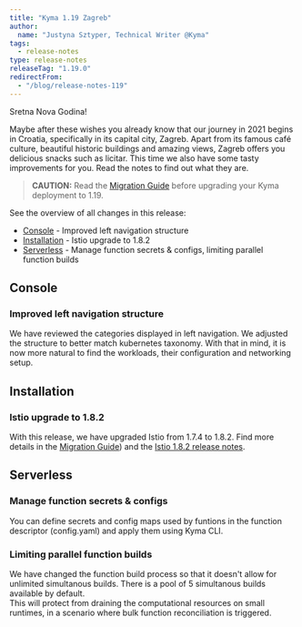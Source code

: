 ```yaml
---
title: "Kyma 1.19 Zagreb"
author:
  name: "Justyna Sztyper, Technical Writer @Kyma"
tags:
  - release-notes
type: release-notes
releaseTag: "1.19.0"
redirectFrom:
  - "/blog/release-notes-119"
---
```


Sretna Nova Godina!

Maybe after these wishes you already know that our journey in 2021 begins in Croatia, specifically in its capital city, Zagreb. Apart from its famous café culture, beautiful historic buildings and amazing views, Zagreb offers you delicious snacks such as licitar. This time we also have some tasty improvements for you. Read the notes to find out what they are.

<!-- overview -->

> **CAUTION:** Read the [Migration Guide](https://github.com/kyma-project/kyma/blob/release-1.19/docs/migration-guides/1.18-1.19.md) before upgrading your Kyma deployment to 1.19.

See the overview of all changes in this release:

- [Console](#console) - Improved left navigation structure
- [Installation](#installation) - Istio upgrade to 1.8.2
- [Serverless](#serverless) - Manage function secrets & configs, limiting parallel function builds

## Console

### Improved left navigation structure

We have reviewed the categories displayed in left navigation. 
We adjusted the structure to better match kubernetes taxonomy. With that in mind, it is now more natural to find the workloads, their configuration and networking setup.  

## Installation 

### Istio upgrade to 1.8.2 

With this release, we have upgraded Istio from 1.7.4 to 1.8.2. Find more details in the [Migration Guide](https://github.com/kyma-project/kyma/blob/release-1.19/docs/migration-guides/1.18-1.19.md)) and the [Istio 1.8.2 release notes](https://istio.io/latest/news/releases/1.8.x/announcing-1.8/). 

## Serverless

### Manage function secrets & configs  

You can define secrets and config maps used by funtions in the function descriptor (config.yaml) and apply them using Kyma CLI. 

### Limiting parallel function builds  
We have changed the function build process so that it doesn't allow for unlimited simultanous builds. There is a pool of 5 simultanous builds available by default.  
This will protect from draining the computational resources on small runtimes, in a scenario where bulk function reconciliation is triggered. 
